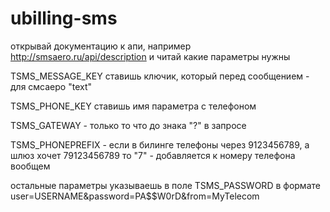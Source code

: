 # ubilling-sms

открывай документацию к апи, например
http://smsaero.ru/api/description и читай какие параметры нужны

TSMS_MESSAGE_KEY ставишь ключик, который перед сообщением - для смсаеро "text"

TSMS_PHONE_KEY ставишь имя параметра с телефоном

TSMS_GATEWAY - только то что до знака "?" в запросе

TSMS_PHONEPREFIX - если в билинге телефоны через 9123456789, а шлюз хочет 79123456789 то "7" - добавляется к номеру телефона вообщем

остальные параметры указываешь в поле TSMS_PASSWORD в формате user=USERNAME&password=PA$$W0rD&from=MyTelecom
